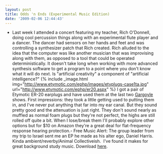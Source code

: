 ```yaml
---
layout: post
title: Odds 'n Ends (Experimental Music Edition)
date: '2009-02-06 12:44:43'
---
```



- Last week I attended a concert featuring my teacher, Rich O'Donnell, doing cool percussion things along with an experimental flute player and a dancer. The dancer had sensors on her hands and feet and was controlling a synthesizer patch that Rich created. Rich alluded to the idea that the computer was like another musician that was improvising along with them, as opposed to a tool that could be operated deterministically. It doesn't take long when working with more advanced synthesis software to get a program to a point where you don't know what it will do next. Is "artificial creativity" a component of "artificial intelligence?"
{% include _image.html img="http://www.etymotic.com/ephp/images/etyplugs-case1ta.jpg" url="http://www.etymotic.com/ephp/er20.aspx"  %}
I got a pair of Etymotic ER-20 earplugs and have used them at the last two [Gargoyle](http://www.thegargoylestl.com/) shows. First impressions: they took a little getting used to putting them in, and I've never put anything that far into my ear canal. But they sound pretty good and the attenuation is just right. They don't sound nearly as muffled as normal foam plugs but they're not perfect, the highs are still rolled off quite a bit. When I lose/break them I'll probably explore other options but for $10 on Amazon they're a great deal for flat-frequency response hearing protection.- Free Music Alert: The group leader from my trip to Israel sent me an EP he made as his alter ego, Daniel Harris. Kinda ambient/reverby/Animal Collectiveish.  I've found it makes for great background study music. Download [here](http://files.filefront.com/Faarminals+Aarminals+and+szip/;13221899;/fileinfo.html).


